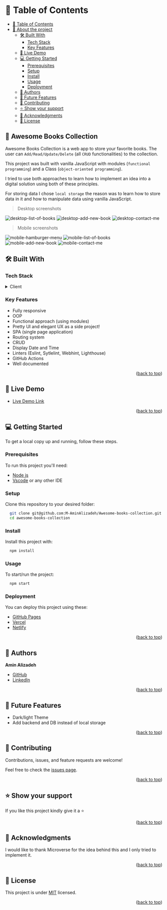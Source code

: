 # 📗 Table of Contents

- [📗 Table of Contents](#table-of-contents)
- [📖 About the project](#about-project)
  - [🛠 Built With](#built-with)
    - [Tech Stack](#tech-stack)
    - [Key Features](#key-features)
  - [🚀 Live Demo](#live-demo)
  - [💻 Getting Started](#getting-started)
    - [Prerequisites](#prerequisites)
    - [Setup](#setup)
    - [Install](#install)
    - [Usage](#usage)
    - [Deployment](#deployment)
  - [👥 Authors](#authors)
  - [🔭 Future Features](#future-features)
  - [🤝 Contributing](#contributing)
  - [⭐️ Show your support](#️show-your-support)
  - [🙏 Acknowledgments](#acknowledgments)
  - [📝 License](#license)

<!-- PROJECT DESCRIPTION -->

## 📖 Awesome Books Collection <a name="about-project"></a>

Awesome Books Collection is a web app to store your favorite books. The user can
`Add/Read/Update/Delete` (all `CRUD` functionalities) to the collection.

This project was built with vanilla JavaScript with modules (`functional programming`) and a Class (`object-oriented programming`).

I tried to use both approaches to learn how to implement an idea into a digital solution using both of these principles.

For storing data I chose `local storage` the reason was to learn how to store data in it and how to manipulate data
using vanilla JavaScript.

> Desktop screenshots

![desktop-list-of-books](./src/assets/images/desktop-list-of-books.png)
![desktop-add-new-book](./src/assets/images/desktop-add-new-book.png)
![desktop-contact-me](./src/assets/images/desktop-contact-me.png)

> Mobile screenshots

![mobile-hamburger-menu](./src/assets/images/mobile-hamburger-menu.png)
![mobile-list-of-books](./src/assets/images/mobile-list-of-books.png)
![mobile-add-new-book](./src/assets/images/mobile-add-new-book.png)
![mobile-contact-me](./src/assets/images/mobile-contact-me.png)


## 🛠 Built With <a name="built-with"></a>

### Tech Stack <a name="tech-stack"></a>

<details>
  <summary>Client</summary>
  <ul>
    <li>
      <a href="https://developer.mozilla.org/en-US/docs/Web/JavaScript">
      Javascript (modules)
      </a>
    </li>
    <li>
      <a href="https://getbootstrap.com/">Bootstrap</a>
    </li>
    <li>
      <a href="https://developer.mozilla.org/en-US/docs/Web/CSS">CSS3</a>
    </li>
    <li>
      <a href="https://developer.mozilla.org/en-US/docs/Web/HTML">HTML5</a>
    </li>
  </ul>
</details>

<!-- Features -->

### Key Features <a name="key-features"></a>

- Fully responsive
- OOP
- Functional approach (using modules)
- Pretty UI and elegant UX as a side project!
- SPA (single page application)
- Routing system
- CRUD
- Display Date and Time
- Linters (Eslint, Sytlelint, Webhint, Lighthouse)
- GitHub Actions
- Well documented

<p align="right">(<a href="#readme-top">back to top</a>)</p>

<!-- LIVE DEMO -->

## 🚀 Live Demo <a name="live-demo"></a>

- [Live Demo Link](https://m-aminalizadeh.github.io/Awesome-books-collection/)

<p align="right">(<a href="#readme-top">back to top</a>)</p>

<!-- GETTING STARTED -->

## 💻 Getting Started <a name="getting-started"></a>

To get a local copy up and running, follow these steps.

### Prerequisites

To run this project you'll need:

- [Node js](https://nodejs.org/en)
- [Vscode](https://code.visualstudio.com/) or any other IDE

### Setup

Clone this repository to your desired folder:

```sh
  git clone git@github.com:M-AminAlizadeh/Awesome-books-collection.git awesome-books-collection
  cd awesome-books-collection
```

### Install

Install this project with:

```sh
  npm install
```

### Usage

To start/run the project:

```sh
  npm start
```

### Deployment

You can deploy this project using these:

- [GitHub Pages](https://pages.github.com/)
- [Vercel](https://vercel.com/)
- [Netlify](https://www.netlify.com/)

<p align="right">(<a href="#readme-top">back to top</a>)</p>

<!-- AUTHORS -->

## 👥 Authors <a name="authors"></a>

**Amin Alizadeh**

- [GitHub](https://github.com/M-AminAlizadeh)
- [LinkedIn](https://www.linkedin.com/in/m-amin-alizadeh/)

<p align="right">(<a href="#readme-top">back to top</a>)</p>

<!-- FUTURE FEATURES -->

## 🔭 Future Features <a name="future-features"></a>

- Dark/light Theme
- Add backend and DB instead of local storage

<p align="right">(<a href="#readme-top">back to top</a>)</p>

<!-- CONTRIBUTING -->

## 🤝 Contributing <a name="contributing"></a>

Contributions, issues, and feature requests are welcome!

Feel free to check the [issues page](https://github.com/M-AminAlizadeh/Awesome-books-collection/issues).

<p align="right">(<a href="#readme-top">back to top</a>)</p>

<!-- SUPPORT -->

## ⭐️ Show your support <a name="support"></a>

If you like this project kindly give it a ⭐

<p align="right">(<a href="#readme-top">back to top</a>)</p>

<!-- ACKNOWLEDGEMENTS -->

## 🙏 Acknowledgments <a name="acknowledgements"></a>

I would like to thank Microverse for the idea behind this and I only tried to implement it.

<p align="right">(<a href="#readme-top">back to top</a>)</p>

<!-- LICENSE -->

## 📝 License <a name="license"></a>

This project is under [MIT](./LICENSE) licensed.

<p align="right">(<a href="#readme-top">back to top</a>)</p>
